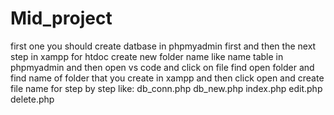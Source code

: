 # Mid_project
first one you should create datbase in phpmyadmin first  and then the next step
in xampp for htdoc 
create new folder name like name table in phpmyadmin and then open vs code  and click on file find open folder and find name of folder that you create in xampp and then click open  and create file name for step by step like:
db_conn.php
db_new.php
index.php
edit.php
delete.php 
